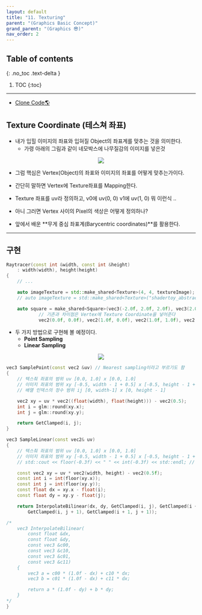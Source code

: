 ```yaml
---
layout: default
title: "11. Texturing"
parent: "(Graphics Basic Concept)"
grand_parent: "(Graphics 😎)"
nav_order: 2
---
```


## Table of contents
{: .no_toc .text-delta }

1. TOC
{:toc}

---

* [Clone Code🌎](https://github.com/Arthur880708/DirectX11-Examples/tree/master/13_texturing)

## Texture Coordinate (테스쳐 좌표)

* 내가 입힐 이미지의 좌표와 입혀질 Object의 좌표계를 맞추는 것을 의미한다.
    * 가령 아래의 그림과 같이 네모박스에 나무질감의 이미지를 넣은것

<p align="center">
  <img src="https://taehyungs-programming-blog.github.io/blog/assets/images/cpp/graphics/graphics-11-1.jpg"/>
</p>

* 그럼 핵심은 Vertex(Object)의 좌표와 이미지의 좌표를 어떻게 맞추는가이다.

* 간단히 말하면 Vertex에 Texture좌표를 Mapping한다.
* Texture 좌표를 uv라 정의하고, v0에 uv(0, 0) v1에 uv(1, 0) 뭐 이런식 ..

* 아니 그러면 Vertex 사이의 Pixel의 색상은 어떻게 정의하나?
* 앞에서 배운 **무게 중심 좌표계(Barycentric coordinates)**를 활용한다.

---

## 구현

```cpp
Raytracer(const int &width, const int &height)
    : width(width), height(height)
{
    // ...

    auto imageTexture = std::make_shared<Texture>(4, 4, textureImage);
    // auto imageTexture = std::make_shared<Texture>("shadertoy_abstract1.jpg");

    auto square = make_shared<Square>(vec3(-2.0f, 2.0f, 2.0f), vec3(2.0f, 2.0f, 2.0f), vec3(2.0f, -2.0f, 2.0f), vec3(-2.0f, -2.0f, 2.0f),
            // 기존과 차이점은 Vertex에 Texture Coordinate을 넣어준다
            vec2(0.0f, 0.0f), vec2(1.0f, 0.0f), vec2(1.0f, 1.0f), vec2(0.0f, 1.0f));

```

* 두 가지 방법으로 구현해 볼 예정이다.
    * **Point Sampling**
    * **Linear Sampling**

<p align="center">
  <img src="https://taehyungs-programming-blog.github.io/blog/assets/images/cpp/graphics/graphics-11-2.png"/>
</p>

```cpp
vec3 SamplePoint(const vec2 &uv) // Nearest sampling이라고 부르기도 함
{
    // 텍스춰 좌표의 범위 uv [0.0, 1.0] x [0.0, 1.0]
    // 이미지 좌표의 범위 xy [-0.5, width - 1 + 0.5] x [-0.5, height - 1 + 0.5]
    // 배열 인덱스의 정수 범위 ij [0, width-1] x [0, height - 1]

    vec2 xy = uv * vec2((float(width), float(height))) - vec2(0.5);
    int i = glm::round(xy.x);
    int j = glm::round(xy.y);

    return GetClamped(i, j);
}
```

```cpp
vec3 SampleLinear(const vec2& uv)
{
    // 텍스춰 좌표의 범위 uv [0.0, 1.0] x [0.0, 1.0]
    // 이미지 좌표의 범위 xy [-0.5, width - 1 + 0.5] x [-0.5, height - 1 + 0.5]
    // std::cout << floor(-0.3f) << " " << int(-0.3f) << std::endl; // -1 0

    const vec2 xy = uv * vec2(width, height) - vec2(0.5f);
    const int i = int(floor(xy.x));
    const int j = int(floor(xy.y));
    const float dx = xy.x - float(i);
    const float dy = xy.y - float(j);

    return InterpolateBilinear(dx, dy, GetClamped(i, j), GetClamped(i + 1, j), 
        GetClamped(i, j + 1), GetClamped(i + 1, j + 1));

/*
    vec3 InterpolateBilinear(
        const float &dx,
        const float &dy,
        const vec3 &c00,
        const vec3 &c10,
        const vec3 &c01,
        const vec3 &c11)
    {
        vec3 a = c00 * (1.0f - dx) + c10 * dx;
        vec3 b = c01 * (1.0f - dx) + c11 * dx;

        return a * (1.0f - dy) + b * dy;
    }
*/
}
```
